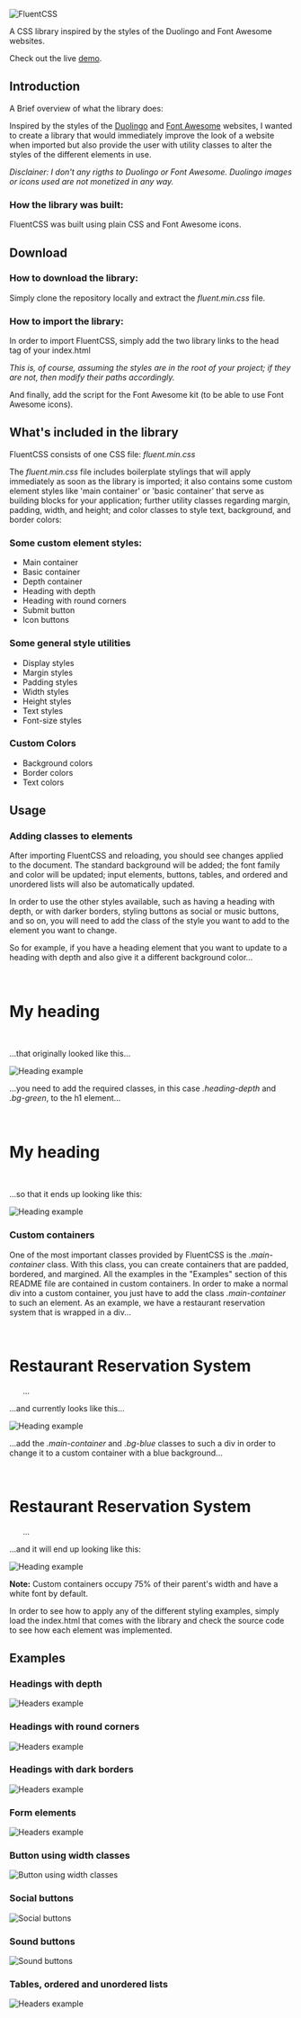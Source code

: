 ![FluentCSS](hero.png)

A CSS library inspired by the styles of the Duolingo and Font Awesome websites.

Check out the live [demo](https://manuel12.github.io/fluent-css/).

<!-- ## Some quick examples

### Headings

![Headers example](demo/headers.png)

### Social buttons

![Social buttons](demo/social-buttons.png)

### Sound buttons

![Sound buttons](demo/sound-buttons.png) -->

## Introduction

A Brief overview of what the library does:

Inspired by the styles of the [Duolingo](https://www.duolingo.com/learn) and [Font Awesome](https://fontawesome.com/) websites, I wanted to create a library that would immediately improve the look of a website when imported but also provide the user with utility classes to alter the styles of the different elements in use.

_Disclainer: I don't any rigths to Duolingo or Font Awesome. Duolingo images or icons used are not monetized in any way._

### How the library was built:

FluentCSS was built using plain CSS and Font Awesome icons.

## Download

### How to download the library:

Simply clone the repository locally and extract the _fluent.min.css_ file.

### How to import the library:

In order to import FluentCSS, simply add the two library links to the head tag of your index.html

<link rel="stylesheet" href="fluent.min.css" />

_This is, of course, assuming the styles are in the root of your project; if they are not, then modify their paths accordingly._

And finally, add the script for the Font Awesome kit (to be able to use Font Awesome icons).

<script src="https://kit.fontawesome.com/d0731b8ace.js" crossorigin="anonymous"></script>

## What's included in the library

FluentCSS consists of one CSS file: _fluent.min.css_

The _fluent.min.css_ file includes boilerplate stylings that will apply immediately as soon as the library is imported; it also contains some custom element styles like 'main container' or 'basic container' that serve as building blocks for your application; further utility classes regarding margin, padding, width, and height; and color classes to style text, background, and border colors:

### Some custom element styles:

- Main container
- Basic container
- Depth container
- Heading with depth
- Heading with round corners
- Submit button
- Icon buttons

### Some general style utilities

- Display styles
- Margin styles
- Padding styles
- Width styles
- Height styles
- Text styles
- Font-size styles

### Custom Colors

- Background colors
- Border colors
- Text colors

## Usage

### Adding classes to elements

After importing FluentCSS and reloading, you should see changes applied to the document. The standard background will be added; the font family and color will be updated; input elements, buttons, tables, and ordered and unordered lists will also be automatically updated.

In order to use the other styles available, such as having a heading with depth, or with darker borders, styling buttons as social or music buttons, and so on, you will need to add the class of the style you want to add to the element you want to change.

So for example, if you have a heading element that you want to update to a heading with depth and also give it a different background color...

<html>
      <body>
        <h1>My heading</h1>
      </body>
    </html>

...that originally looked like this...

![Heading example](demo/heading.png)

...you need to add the required classes, in this case _.heading-depth_ and _.bg-green_, to the h1 element...

<html>
      <body>
        <h1 class="heading-depth bg-green">My heading</h1>
      </body>
    </html>

...so that it ends up looking like this:

![Heading example](demo/heading-with-depth.png)

### Custom containers

One of the most important classes provided by FluentCSS is the _.main-container_ class. With this class, you can create containers that are padded, bordered, and margined. All the examples in the "Examples" section of this README file are contained in custom containers. In order to make a normal div into a custom container, you just have to add the class _.main-container_ to such an element. As an example, we have a restaurant reservation system that is wrapped in a div...

<div>
      <h1>Restaurant Reservation System</h1>
      ...
    </div>

...and currently looks like this...

![Heading example](demo/div-without-added-classes.png)

...add the _.main-container_ and _.bg-blue_ classes to such a div in order to change it to a custom container with a blue background...

<div class="main-container bg-blue">
      <h1>Restaurant Reservation System</h1>
      ...
    </div>

...and it will end up looking like this:

![Heading example](demo/div-with-main-container-and-bg-color-classes.png)

**Note:** Custom containers occupy 75% of their parent's width and have a white font by default.

In order to see how to apply any of the different styling examples, simply load the index.html that comes with the library and check the source code to see how each element was implemented.

## Examples

### Headings with depth

![Headers example](demo/headings.png)

### Headings with round corners

![Headers example](demo/headings-with-round-corners.png)

### Headings with dark borders

![Headers example](demo/headings-with-darker-borders.png)

### Form elements

![Headers example](demo/forms.png)

### Button using width classes

![Button using width classes](demo/button-width-classes.png)

### Social buttons

![Social buttons](demo/social-buttons.png)

### Sound buttons

![Sound buttons](demo/sound-buttons.png)

### Tables, ordered and unordered lists

![Headers example](demo/tables-and-lists.png)
